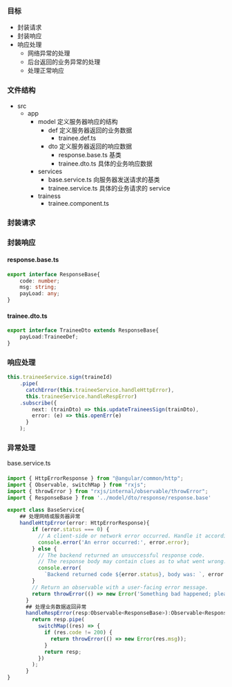 ### 目标

 - 封装请求
 - 封装响应
 - 响应处理
    - 网络异常的处理
    - 后台返回的业务异常的处理
    - 处理正常响应

### 文件结构
- src
    - app
        - model        定义服务器响应的结构
            - def      定义服务器返回的业务数据
                - trainee.def.ts
            - dto      定义服务器返回的响应数据
                - response.base.ts 基类
                - trainee.dto.ts 具体的业务响应数据
        - services
            - base.service.ts 向服务器发送请求的基类
            - trainee.service.ts 具体的业务请求的 service 
        - trainess
            - trainee.component.ts 

### 封装请求
### 封装响应
#### response.base.ts
```ts
export interface ResponseBase{
    code: number;
    msg: string;
    payLoad: any;
}
```
#### trainee.dto.ts
```ts
export interface TraineeDto extends ResponseBase{
    payLoad:TraineeDef;     
}
```
### 响应处理

```ts
this.traineeService.sign(traineId)
    .pipe(
      catchError(this.traineeService.handleHttpError),
      this.traineeService.handleRespError)
    .subscribe({ 
        next: (trainDto) => this.updateTraineesSign(trainDto),
        error: (e) => this.openErr(e)
      }
    );
```
### 异常处理
base.service.ts
#### 
```ts
import { HttpErrorResponse } from "@angular/common/http";
import { Observable, switchMap } from "rxjs";
import { throwError } from "rxjs/internal/observable/throwError";
import { ResponseBase } from '../model/dto/response/response.base'

export class BaseService{
    ## 处理网络或服务器异常
    handleHttpError(error: HttpErrorResponse){
        if (error.status === 0) {
          // A client-side or network error occurred. Handle it accordingly.
          console.error('An error occurred:', error.error);
        } else {
          // The backend returned an unsuccessful response code.
          // The response body may contain clues as to what went wrong.
          console.error(
            `Backend returned code ${error.status}, body was: `, error.error);
        }
        // Return an observable with a user-facing error message.
        return throwError(() => new Error('Something bad happened; please try again later.'));
      }
      ## 处理业务数据返回异常
      handleRespError(resp:Observable<ResponseBase>):Observable<ResponseBase>{
        return resp.pipe(
          switchMap((res) => {
            if (res.code != 200) { 
              return throwError(() => new Error(res.msg)); 
            }
            return resp;
          })
        );
      }
}
```

